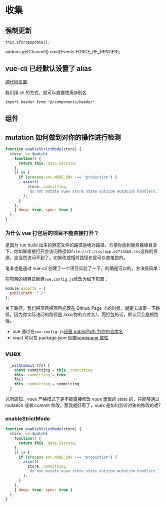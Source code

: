 # 收集

## 强制更新

`this.$forceUpdate();`

addons.getChannel().emit(Events.FORCE_RE_RENDER);

## vue-cli 已经默认设置了 alias

[源代码位置](https://github.com/vuejs/vue-cli/blob/8f0673a93f87c1724d26dd405d3b1278ab179ae3/packages/%40vue/cli-service/lib/config/base.js)

我们用 cli 的方式，就可以直接使用@别名

`import Header from "@/components/Header"`

## 组件

## mutation 如何做到对你的操作进行检测

```js
function enableStrictMode(store) {
  store._vm.$watch(
    function() {
      return this._data.$$state;
    },
    () => {
      if (process.env.NODE_ENV !== "production") {
        assert(
          store._committing,
          `do not mutate vuex store state outside mutation handlers.`
        );
      }
    },
    { deep: true, sync: true }
  );
}
```

### 为什么 vue 打包后的项目不能直接打开？

是因为 run build 出来的静态文件的路径是绝对路径，方便你放到服务器根目录下，你如果直接打开会访问路径如`file:///C:/css/app.e2713bb0.css`这样的资源，这当然访问不到了。如果改成相对路径也是可以直接跑的。

笔者也是通过 vue-cli 创建了一个项目实验了一下，的确是可以的。方法很简单：

在项目的根目录新建`vue.config.js`修改为如下配置：

```js
module.exports = {
  publicPath: "./"
};
```

关于路径，我们把项目把项目托管在 Github Page 上的时候，就要去设置一下路径。因为你实际访问的路径是 /xxx/你的仓库名/，而打包的话，默认只会是根路径。

- vue 通过在`vue.config.js`[设置 publicPath 为你的仓库名](https://cli.vuejs.org/guide/deployment.html#github-pages)
- react 可以在 package.json 设置[homepage 属性](https://facebook.github.io/create-react-app/docs/deployment#github-pages-https-pagesgithubcom)

## vuex

```js
  _withCommit (fn) {
    const committing = this._committing
    this._committing = true
    fn()
    this._committing = committing
  }
```

总所周知，vuex 严格模式下是不能直接修改 vuex 里面的 state 的，只能够通过 mutation 或者 commit 修改，那我就好奇了，vuex 是如何监听对象的修改的呢?

### enableStrictMode

```js
function enableStrictMode(store) {
  store._vm.$watch(
    function() {
      return this._data.$$state;
    },
    () => {
      if (process.env.NODE_ENV !== "production") {
        assert(
          store._committing,
          `do not mutate vuex store state outside mutation handlers.`
        );
      }
    },
    { deep: true, sync: true }
  );
}
```
